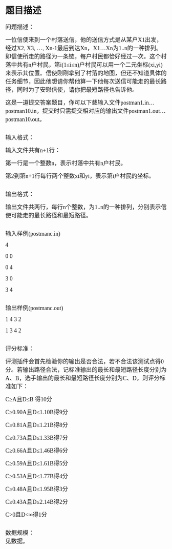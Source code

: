 # 题目描述


<p>
<span style="font-family:Microsoft YaHei;font-size:18px;">问题描述：</span><span style="font-family:" 宋体";font-size:10.5pt;"=""></span> 
</p>
<p>
<span style="font-family:" 宋体";font-size:10.5pt;"=""><span style="font-family:Microsoft YaHei;font-size:18px;">一位信使来到一个村落送信，他的送信方式是从某户</span><span style="font-family:Microsoft YaHei;font-size:18px;">X1</span><span style="font-family:Microsoft YaHei;font-size:18px;">出发，经过</span><span style="font-family:Microsoft YaHei;font-size:18px;">X2, X3, </span></span><span style="font-family:Microsoft YaHei;font-size:18px;">…</span><span style="font-family:" 宋体";font-size:10.5pt;"=""><span style="font-family:Microsoft YaHei;font-size:18px;">, Xn-1</span><span style="font-family:Microsoft YaHei;font-size:18px;">最后到达</span><span style="font-family:Microsoft YaHei;font-size:18px;">Xn</span><span style="font-family:Microsoft YaHei;font-size:18px;">，</span><span style="font-family:Microsoft YaHei;font-size:18px;">X1</span></span><span style="font-family:Microsoft YaHei;font-size:18px;">…</span><span style="font-family:" 宋体";font-size:10.5pt;"=""><span style="font-family:Microsoft YaHei;font-size:18px;">Xn</span><span style="font-family:Microsoft YaHei;font-size:18px;">为</span><span style="font-family:Microsoft YaHei;font-size:18px;">1..n</span><span style="font-family:Microsoft YaHei;font-size:18px;">的一种排列。即信使所走的路径为一条链，每户村民都恰好经过一次。这个村落中共有</span><span style="font-family:Microsoft YaHei;font-size:18px;">n</span><span style="font-family:Microsoft YaHei;font-size:18px;">户村民，第</span><span style="font-family:Microsoft YaHei;font-size:18px;">i(1</span><span style="font-family:Microsoft YaHei;font-size:18px;">≤</span><span style="font-family:Microsoft YaHei;font-size:18px;">i</span><span style="font-family:Microsoft YaHei;font-size:18px;">≤</span><span style="font-family:Microsoft YaHei;font-size:18px;">n)</span><span style="font-family:Microsoft YaHei;font-size:18px;">户村民可以用一个二元坐标</span><span style="font-family:Microsoft YaHei;font-size:18px;">(xi,yi)</span><span style="font-family:Microsoft YaHei;font-size:18px;">来表示其位置。信使刚刚拿到了村落的地图，但还不知道具体的任务细节，因此他想请你帮他算一下他每次送信可能走的最长路径，同时为了安慰信使，请你把最短路径也告诉他。</span></span><span style="font-family:" 宋体";font-size:10.5pt;"=""></span> 
</p>
<p>
<span style="font-family:" 宋体";font-size:10.5pt;"=""><span style="font-family:Microsoft YaHei;font-size:18px;">这是一道提交答案题目，你可以下载输入文件</span><span style="font-family:Microsoft YaHei;font-size:18px;">postman1.in</span></span><span style="font-family:Microsoft YaHei;font-size:18px;">…</span><span style="font-family:" 宋体";font-size:10.5pt;"=""><span style="font-family:Microsoft YaHei;font-size:18px;">postman10.in</span><span style="font-family:Microsoft YaHei;font-size:18px;">，提交时只需提交相对应的输出文件</span><span style="font-family:Microsoft YaHei;font-size:18px;">postman1.out</span></span><span style="font-family:Microsoft YaHei;font-size:18px;">…</span><span style="font-family:" 宋体";font-size:10.5pt;"=""><span style="font-family:Microsoft YaHei;font-size:18px;">postman10.out</span><span><span style="font-family:Microsoft YaHei;font-size:18px;">。</span><br/>
<br/>
</span></span><span style="font-family:" 宋体";font-size:10.5pt;"=""></span> 
</p>
<p>
<span style="font-family:" 宋体";font-size:10.5pt;"=""></span> 
</p>
<p>
<span style="font-family:Microsoft YaHei;font-size:18px;">输入格式：</span><span style="font-family:" 宋体";font-size:10.5pt;"=""></span> 
</p>
<p>
<span style="font-family:" 宋体";font-size:10.5pt;"=""><span style="font-family:Microsoft YaHei;font-size:18px;">输入文件共有</span><span style="font-family:Microsoft YaHei;font-size:18px;">n+1</span><span style="font-family:Microsoft YaHei;font-size:18px;">行：</span></span><span style="font-family:" 宋体";font-size:10.5pt;"=""></span> 
</p>
<p>
<span style="font-family:" 宋体";font-size:10.5pt;"=""><span style="font-family:Microsoft YaHei;font-size:18px;">第一行是一个整数</span><span style="font-family:Microsoft YaHei;font-size:18px;">n</span><span style="font-family:Microsoft YaHei;font-size:18px;">，表示村落中共有</span><span style="font-family:Microsoft YaHei;font-size:18px;">n</span><span style="font-family:Microsoft YaHei;font-size:18px;">户村民。</span></span><span style="font-family:" 宋体";font-size:10.5pt;"=""></span> 
</p>
<p>
<span style="font-family:" 宋体";font-size:10.5pt;"=""><span style="font-family:Microsoft YaHei;font-size:18px;">第</span><span style="font-family:Microsoft YaHei;font-size:18px;">2</span><span style="font-family:Microsoft YaHei;font-size:18px;">到第</span><span style="font-family:Microsoft YaHei;font-size:18px;">n+1</span><span style="font-family:Microsoft YaHei;font-size:18px;">行每行两个整数</span><span style="font-family:Microsoft YaHei;font-size:18px;">xi</span><span style="font-family:Microsoft YaHei;font-size:18px;">和</span><span style="font-family:Microsoft YaHei;font-size:18px;">yi</span><span style="font-family:Microsoft YaHei;font-size:18px;">，表示第</span><span style="font-family:Microsoft YaHei;font-size:18px;">i</span><span><span style="font-family:Microsoft YaHei;font-size:18px;">户村民的坐标。</span><br/>
<br/>
</span></span><span style="font-family:" 宋体";font-size:10.5pt;"=""></span> 
</p>
<p>
<span style="font-family:" 宋体";font-size:10.5pt;"=""></span> 
</p>
<p>
<span style="font-family:Microsoft YaHei;font-size:18px;">输出格式：</span><span style="font-family:" 宋体";font-size:10.5pt;"=""></span> 
</p>
<p>
<span style="font-family:" 宋体";font-size:10.5pt;"=""><span style="font-family:Microsoft YaHei;font-size:18px;">输出文件共两行，每行</span><span style="font-family:Microsoft YaHei;font-size:18px;">n</span><span style="font-family:Microsoft YaHei;font-size:18px;">个整数，为</span><span style="font-family:Microsoft YaHei;font-size:18px;">1..n</span><span><span style="font-family:Microsoft YaHei;font-size:18px;">的一种排列，分别表示信使可能走的最长路径和最短路径。</span><br/>
<br/>
</span></span><span style="font-family:" 宋体";font-size:10.5pt;"=""></span> 
</p>
<p>
<span style="font-family:" 宋体";font-size:10.5pt;"=""></span> 
</p>
<p>
<span style="font-family:" 宋体";font-size:10.5pt;"=""><span style="font-family:Microsoft YaHei;font-size:18px;">输入样例</span><span style="font-family:Microsoft YaHei;font-size:18px;">(</span></span><span style="font-family:Microsoft YaHei;font-size:18px;">postman</span><span style="font-family:Microsoft YaHei;font-size:18px;">c.in)</span><span style="font-family:" 宋体";font-size:10.5pt;"=""></span> 
</p>
<p>
<span style="font-family:Microsoft YaHei;font-size:18px;">4</span><span style="font-family:" 宋体";font-size:10.5pt;"=""></span> 
</p>
<p>
<span style="font-family:Microsoft YaHei;font-size:18px;">0 0</span><span style="font-family:" 宋体";font-size:10.5pt;"=""></span> 
</p>
<p>
<span style="font-family:Microsoft YaHei;font-size:18px;">0 4</span><span style="font-family:" 宋体";font-size:10.5pt;"=""></span> 
</p>
<p>
<span style="font-family:Microsoft YaHei;font-size:18px;">3 0</span><span style="font-family:" 宋体";font-size:10.5pt;"=""></span> 
</p>
<p>
<span style="font-family:" 宋体";font-size:10.5pt;"=""><span style="font-family:Microsoft YaHei;font-size:18px;">3 4</span><br/>
<br/>
</span><span style="font-family:" 宋体";font-size:10.5pt;"=""></span> 
</p>
<p>
<span style="font-family:" 宋体";font-size:10.5pt;"=""></span> 
</p>
<p>
<span style="font-family:" 宋体";font-size:10.5pt;"=""><span style="font-family:Microsoft YaHei;font-size:18px;">输出样例</span><span style="font-family:Microsoft YaHei;font-size:18px;">(</span></span><span style="font-family:Microsoft YaHei;font-size:18px;">postman</span><span style="font-family:Microsoft YaHei;font-size:18px;">c.out)</span><span style="font-family:" 宋体";font-size:10.5pt;"=""></span> 
</p>
<p>
<span style="font-family:Microsoft YaHei;font-size:18px;">1 4 3 2</span><span style="font-family:" 宋体";font-size:10.5pt;"=""></span> 
</p>
<p>
<span style="font-family:" 宋体";font-size:10.5pt;"=""><span style="font-family:Microsoft YaHei;font-size:18px;">1 3 4 2</span><br/>
<br/>
</span><span style="font-family:" 宋体";font-size:10.5pt;"=""></span> 
</p>
<p>
<span style="font-family:" 宋体";font-size:10.5pt;"=""></span> 
</p>
<p>
<span style="font-family:Microsoft YaHei;font-size:18px;">评分标准：</span><span style="font-family:" 宋体";font-size:10.5pt;"=""></span> 
</p>
<p>
<span style="font-family:" 宋体";font-size:10.5pt;"=""><span style="font-family:Microsoft YaHei;font-size:18px;">评测插件会首先检验你的输出是否合法，若不合法该测试点得</span><span style="font-family:Microsoft YaHei;font-size:18px;">0</span><span style="font-family:Microsoft YaHei;font-size:18px;">分。若输出路径合法，记标准输出的最长和最短路径长度分别为</span><span style="font-family:Microsoft YaHei;font-size:18px;">A</span><span style="font-family:Microsoft YaHei;font-size:18px;">、</span><span style="font-family:Microsoft YaHei;font-size:18px;">B</span><span style="font-family:Microsoft YaHei;font-size:18px;">，选手输出的最长和最短路径长度分别为</span><span style="font-family:Microsoft YaHei;font-size:18px;">C</span><span style="font-family:Microsoft YaHei;font-size:18px;">、</span><span style="font-family:Microsoft YaHei;font-size:18px;">D</span><span style="font-family:Microsoft YaHei;font-size:18px;">，则评分标准如下：</span></span><span style="font-family:" 宋体";font-size:10.5pt;"=""></span> 
</p>
<p>
<span style="font-family:" 宋体";font-size:10.5pt;"=""><span style="font-family:Microsoft YaHei;font-size:18px;">C</span><span style="font-family:Microsoft YaHei;font-size:18px;">≥</span><span style="font-family:Microsoft YaHei;font-size:18px;">A</span><span style="font-family:Microsoft YaHei;font-size:18px;">且</span><span style="font-family:Microsoft YaHei;font-size:18px;">D</span><span style="font-family:Microsoft YaHei;font-size:18px;">≤</span><span style="font-family:Microsoft YaHei;font-size:18px;">B </span><span style="font-family:Microsoft YaHei;font-size:18px;">得</span><span style="font-family:Microsoft YaHei;font-size:18px;">10</span><span style="font-family:Microsoft YaHei;font-size:18px;">分</span></span><span style="font-family:" 宋体";font-size:10.5pt;"=""></span> 
</p>
<p>
<span style="font-family:" 宋体";font-size:10.5pt;"=""><span style="font-family:Microsoft YaHei;font-size:18px;">C</span><span style="font-family:Microsoft YaHei;font-size:18px;">≥</span><span style="font-family:Microsoft YaHei;font-size:18px;">0.90A</span><span style="font-family:Microsoft YaHei;font-size:18px;">且</span><span style="font-family:Microsoft YaHei;font-size:18px;">D</span><span style="font-family:Microsoft YaHei;font-size:18px;">≤</span><span style="font-family:Microsoft YaHei;font-size:18px;">1.10B</span><span style="font-family:Microsoft YaHei;font-size:18px;">得</span><span style="font-family:Microsoft YaHei;font-size:18px;">9</span><span style="font-family:Microsoft YaHei;font-size:18px;">分</span></span><span style="font-family:" 宋体";font-size:10.5pt;"=""></span> 
</p>
<p>
<span style="font-family:" 宋体";font-size:10.5pt;"=""><span style="font-family:Microsoft YaHei;font-size:18px;">C</span><span style="font-family:Microsoft YaHei;font-size:18px;">≥</span><span style="font-family:Microsoft YaHei;font-size:18px;">0.81A</span><span style="font-family:Microsoft YaHei;font-size:18px;">且</span><span style="font-family:Microsoft YaHei;font-size:18px;">D</span><span style="font-family:Microsoft YaHei;font-size:18px;">≤</span><span style="font-family:Microsoft YaHei;font-size:18px;">1.21B</span><span style="font-family:Microsoft YaHei;font-size:18px;">得</span><span style="font-family:Microsoft YaHei;font-size:18px;">8</span><span style="font-family:Microsoft YaHei;font-size:18px;">分</span></span><span style="font-family:" 宋体";font-size:10.5pt;"=""></span> 
</p>
<p>
<span style="font-family:" 宋体";font-size:10.5pt;"=""><span style="font-family:Microsoft YaHei;font-size:18px;">C</span><span style="font-family:Microsoft YaHei;font-size:18px;">≥</span><span style="font-family:Microsoft YaHei;font-size:18px;">0.73A</span><span style="font-family:Microsoft YaHei;font-size:18px;">且</span><span style="font-family:Microsoft YaHei;font-size:18px;">D</span><span style="font-family:Microsoft YaHei;font-size:18px;">≤</span><span style="font-family:Microsoft YaHei;font-size:18px;">1.33B</span><span style="font-family:Microsoft YaHei;font-size:18px;">得</span><span style="font-family:Microsoft YaHei;font-size:18px;">7</span><span style="font-family:Microsoft YaHei;font-size:18px;">分</span></span><span style="font-family:" 宋体";font-size:10.5pt;"=""></span> 
</p>
<p>
<span style="font-family:" 宋体";font-size:10.5pt;"=""><span style="font-family:Microsoft YaHei;font-size:18px;">C</span><span style="font-family:Microsoft YaHei;font-size:18px;">≥</span><span style="font-family:Microsoft YaHei;font-size:18px;">0.66A</span><span style="font-family:Microsoft YaHei;font-size:18px;">且</span><span style="font-family:Microsoft YaHei;font-size:18px;">D</span><span style="font-family:Microsoft YaHei;font-size:18px;">≤</span><span style="font-family:Microsoft YaHei;font-size:18px;">1.46B</span><span style="font-family:Microsoft YaHei;font-size:18px;">得</span><span style="font-family:Microsoft YaHei;font-size:18px;">6</span><span style="font-family:Microsoft YaHei;font-size:18px;">分</span></span><span style="font-family:" 宋体";font-size:10.5pt;"=""></span> 
</p>
<p>
<span style="font-family:" 宋体";font-size:10.5pt;"=""><span style="font-family:Microsoft YaHei;font-size:18px;">C</span><span style="font-family:Microsoft YaHei;font-size:18px;">≥</span><span style="font-family:Microsoft YaHei;font-size:18px;">0.59A</span><span style="font-family:Microsoft YaHei;font-size:18px;">且</span><span style="font-family:Microsoft YaHei;font-size:18px;">D</span><span style="font-family:Microsoft YaHei;font-size:18px;">≤</span><span style="font-family:Microsoft YaHei;font-size:18px;">1.61B</span><span style="font-family:Microsoft YaHei;font-size:18px;">得</span><span style="font-family:Microsoft YaHei;font-size:18px;">5</span><span style="font-family:Microsoft YaHei;font-size:18px;">分</span></span><span style="font-family:" 宋体";font-size:10.5pt;"=""></span> 
</p>
<p>
<span style="font-family:" 宋体";font-size:10.5pt;"=""><span style="font-family:Microsoft YaHei;font-size:18px;">C</span><span style="font-family:Microsoft YaHei;font-size:18px;">≥</span><span style="font-family:Microsoft YaHei;font-size:18px;">0.53A</span><span style="font-family:Microsoft YaHei;font-size:18px;">且</span><span style="font-family:Microsoft YaHei;font-size:18px;">D</span><span style="font-family:Microsoft YaHei;font-size:18px;">≤</span><span style="font-family:Microsoft YaHei;font-size:18px;">1.77B</span><span style="font-family:Microsoft YaHei;font-size:18px;">得</span><span style="font-family:Microsoft YaHei;font-size:18px;">4</span><span style="font-family:Microsoft YaHei;font-size:18px;">分</span></span><span style="font-family:" 宋体";font-size:10.5pt;"=""></span> 
</p>
<p>
<span style="font-family:" 宋体";font-size:10.5pt;"=""><span style="font-family:Microsoft YaHei;font-size:18px;">C</span><span style="font-family:Microsoft YaHei;font-size:18px;">≥</span><span style="font-family:Microsoft YaHei;font-size:18px;">0.48A</span><span style="font-family:Microsoft YaHei;font-size:18px;">且</span><span style="font-family:Microsoft YaHei;font-size:18px;">D</span><span style="font-family:Microsoft YaHei;font-size:18px;">≤</span><span style="font-family:Microsoft YaHei;font-size:18px;">1.95B</span><span style="font-family:Microsoft YaHei;font-size:18px;">得</span><span style="font-family:Microsoft YaHei;font-size:18px;">3</span><span style="font-family:Microsoft YaHei;font-size:18px;">分</span></span><span style="font-family:" 宋体";font-size:10.5pt;"=""></span> 
</p>
<p>
<span style="font-family:" 宋体";font-size:10.5pt;"=""><span style="font-family:Microsoft YaHei;font-size:18px;">C</span><span style="font-family:Microsoft YaHei;font-size:18px;">≥</span><span style="font-family:Microsoft YaHei;font-size:18px;">0.43A</span><span style="font-family:Microsoft YaHei;font-size:18px;">且</span><span style="font-family:Microsoft YaHei;font-size:18px;">D</span><span style="font-family:Microsoft YaHei;font-size:18px;">≤</span><span style="font-family:Microsoft YaHei;font-size:18px;">2.14B</span><span style="font-family:Microsoft YaHei;font-size:18px;">得</span><span style="font-family:Microsoft YaHei;font-size:18px;">2</span><span style="font-family:Microsoft YaHei;font-size:18px;">分</span></span><span style="font-family:" 宋体";font-size:10.5pt;"=""></span> 
</p>
<p>
<span style="font-family:" 宋体";font-size:10.5pt;"=""><span style="font-family:Microsoft YaHei;font-size:18px;">C&gt;0</span><span style="font-family:Microsoft YaHei;font-size:18px;">且</span><span style="font-family:Microsoft YaHei;font-size:18px;">D&lt;</span><span style="font-family:Microsoft YaHei;font-size:18px;">∞得</span><span style="font-family:Microsoft YaHei;font-size:18px;">1</span><span style="font-family:Microsoft YaHei;font-size:18px;">分</span></span><span style="font-family:" 宋体";font-size:10.5pt;"=""></span> 
</p>
<p>
<br/>
<span style="font-family:Microsoft YaHei;font-size:18px;"> 数据规模：</span><br/>
<span style="font-family:Microsoft YaHei;font-size:18px;"> 见数据。</span> 
</p>
